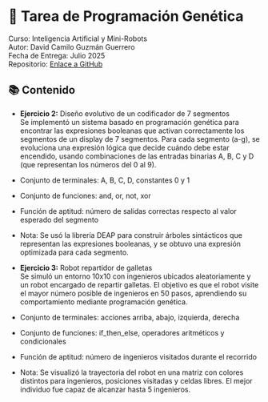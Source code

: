 # 🤖 Tarea de Programación Genética
Curso: Inteligencia Artificial y Mini-Robots  
Autor: David Camilo Guzmán Guerrero  
Fecha de Entrega: Julio 2025  
Repositorio: [Enlace a GitHub](https://github.com/lmao813/Tarea_ProgramacionGenetica) 

## 📚 Contenido

- **Ejercicio 2:** Diseño evolutivo de un codificador de 7 segmentos  
Se implementó un sistema basado en programación genética para encontrar las expresiones booleanas que activan correctamente los segmentos de un display de 7 segmentos.
Para cada segmento (a-g), se evoluciona una expresión lógica que decide cuándo debe estar encendido, usando combinaciones de las entradas binarias A, B, C y D (que representan los números del 0 al 9).

- Conjunto de terminales: A, B, C, D, constantes 0 y 1
- Conjunto de funciones: and, or, not, xor
- Función de aptitud: número de salidas correctas respecto al valor esperado del segmento

* Nota: Se usó la librería DEAP para construir árboles sintácticos que representan las expresiones booleanas, y se obtuvo una expresión optimizada para cada segmento.

- **Ejercicio 3:** Robot repartidor de galletas  
Se simuló un entorno 10x10 con ingenieros ubicados aleatoriamente y un robot encargado de repartir galletas. El objetivo es que el robot visite el mayor número posible de ingenieros en 50 pasos, aprendiendo su comportamiento mediante programación genética.

- Conjunto de terminales: acciones arriba, abajo, izquierda, derecha
- Conjunto de funciones: if_then_else, operadores aritméticos y condicionales
- Función de aptitud: número de ingenieros visitados durante el recorrido

* Nota: Se visualizó la trayectoria del robot en una matriz con colores distintos para ingenieros, posiciones visitadas y celdas libres. El mejor individuo fue capaz de alcanzar hasta 5 ingenieros.
